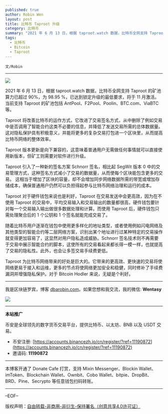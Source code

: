 ```yaml
---
published: true
author: Robin Wen
layout: post
title: 比特币 Taproot 升级
category: 比特币
summary: "2021 年 6 月 13 日，根据 taproot.watch 数据，比特币全网支持 Taproot 的矿池算力已超过 90%，为 98.95 %，已达到锁定升级的最低要求，将于 11 月激活。当前支持 Taproot 的矿池包括 AntPool、F2Pool、Poolin、BTC.com、ViaBTC 等。Taproot 为比特币网络带来的好处是巨大的。它带来的更高效、更快速的交易将使网络更易于接入和运维，更多的节点将使网络更加安全和稳健，同时修补了手续费漏洞并增强隐私保护。对于 Bitcoin Hodler 来说，无疑是个利好。"
tags:
  - 比特币
  - Bitcoin
  - Taproot
---
```


`文/Robin`

***

![](https://cdn.dbarobin.com/eie0plc.png)

2021 年 6 月 13 日，根据 taproot.watch 数据，比特币全网支持 Taproot 的矿池算力已超过 90%，为 98.95 %，已达到锁定升级的最低要求，将于 11 月激活。当前支持 Taproot 的矿池包括 AntPool、F2Pool、Poolin、BTC.com、ViaBTC 等。

Taproot 将改善比特币的运作方式，它改进了交易签名方式，从中删除了例如交易中是否调用了智能合约这类不必要的信息，并降低了发送交易所需的总体数据量。这对隐私保护具有积极意义，并能将更多的复杂交易打包进一个区块里，从而提高比特币网络的整体效率。

Taproot 版本更新是向下兼容的，这意味着普通用户无需做任何事情就可以直接使用新版本，但矿工则需要对软件进行升级。

Taproot 引入了一种新的签名方案 Schnorr 签名，相比起 SegWit 版本 0 中的交易管理方式，这种签名方式减小了交易的数据量，从而使每个区块能包含更多的交易。 这相当于增加了区块的容量，却不会增加同步网络数据所需的带宽或增加存储成本，确保普通用户仍然可以负担得起参与比特币网络治理和运行的成本。

Taproot 对于硬件钱包来说也是利好，Taproot 在交易发送中会更高效，因为在不使用 Taproot 的交易中，平均交易输入和交易输出的数量都很高，硬件钱包要针对每一个交易输入输出做很多数据处理和计算。而使用 Taproot 后，硬件钱包只需处理聚合后的 1 个公钥和 1 个签名就能完成交易了。

随着比特币用户逐渐在钱包中使用更多样化的地址类型，或者使用例如闪电网络及其他类型的智能合约等二层网络方案，识别出某个地址进行过某种特定的交易操作就变得更加容易了，这显然对用户隐私造成威胁。Schnorr 签名技术则不再需要于交易中展示智能合约的脚本，这使所有的交易看起来都长得一模一样，也就提高了交易的隐私性。此外，也会让多签交易手续费更低。

Taproot 为比特币网络带来的好处是巨大的。它带来的更高效、更快速的交易将使网络更易于接入和运维，更多的节点将使网络更加安全和稳健，同时修补了手续费漏洞并增强隐私保护。对于 Bitcoin Hodler 来说，无疑是个利好。

***

我是区块链罗宾，博客 [dbarobin.com](https://dbarobin.com/)。如果您想和我交流，我的微信: **Wentasy**

![](https://cdn.dbarobin.com/v4yywe2.png)

***

**本站推广**

币安是全球领先的数字货币交易平台，提供比特币、以太坊、BNB 以及 USDT 交易。

* 币安注册: [https://accounts.binancezh.io/cn/register/?ref=11190872](https://accounts.binancezh.io/cn/register/?ref=11190872)
* 邀请码: **11190872**

***

本博客开通了 Donate Cafe 打赏，支持 Mixin Messenger、Blockin Wallet、imToken、Blockchain Wallet、Ownbit、Cobo Wallet、bitpie、DropBit、BRD、Pine、Secrypto 等任意钱包扫码转账。

<center>
    <div class="--donate-button"
         data-button-id="f8b9df0d-af9a-460d-8258-d3f435445075"
    ></div>
</center>

***

–EOF–

版权声明：[自由转载-非商用-非衍生-保持署名（创意共享4.0许可证）](http://creativecommons.org/licenses/by-nc-nd/4.0/deed.zh)